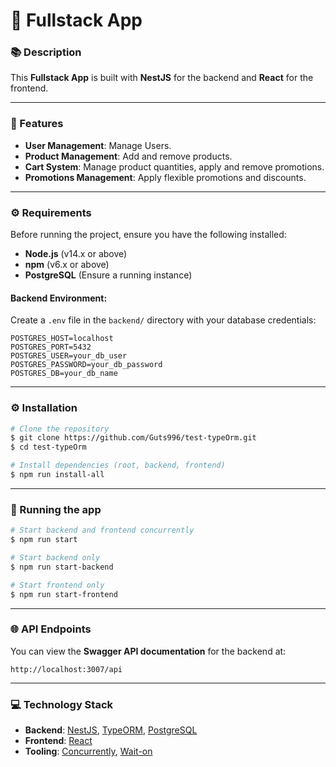 
# 🌟 Fullstack App

### 📚 Description
This **Fullstack App** is built with **NestJS** for the backend and **React** for the frontend. 

---

### 🚀 Features

- **User Management**: Manage Users.
- **Product Management**: Add and remove products.
- **Cart System**: Manage product quantities, apply and remove promotions.
- **Promotions Management**: Apply flexible promotions and discounts.

---

### ⚙️ Requirements

Before running the project, ensure you have the following installed:

- **Node.js** (v14.x or above)
- **npm** (v6.x or above)
- **PostgreSQL** (Ensure a running instance)

#### Backend Environment:
Create a `.env` file in the `backend/` directory with your database credentials:

```
POSTGRES_HOST=localhost
POSTGRES_PORT=5432
POSTGRES_USER=your_db_user
POSTGRES_PASSWORD=your_db_password
POSTGRES_DB=your_db_name
```

---

### ⚙️ Installation

```bash
# Clone the repository
$ git clone https://github.com/Guts996/test-typeOrm.git
$ cd test-typeOrm

# Install dependencies (root, backend, frontend)
$ npm run install-all
```

---

### 🏃 Running the app

```bash
# Start backend and frontend concurrently
$ npm run start

# Start backend only
$ npm run start-backend

# Start frontend only
$ npm run start-frontend
```

---

### 🌐 API Endpoints

You can view the **Swagger API documentation** for the backend at:

```
http://localhost:3007/api
```

---

### 💻 Technology Stack

- **Backend**: [NestJS](https://nestjs.com/), [TypeORM](https://typeorm.io/), [PostgreSQL](https://www.postgresql.org/)
- **Frontend**: [React](https://reactjs.org/)
- **Tooling**: [Concurrently](https://www.npmjs.com/package/concurrently), [Wait-on](https://www.npmjs.com/package/wait-on)

